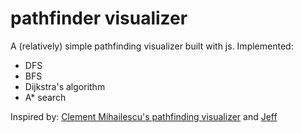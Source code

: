 # pathfinder visualizer

A (relatively) simple pathfinding visualizer built with js. Implemented:
- DFS
- BFS
- Dijkstra's algorithm
- A* search

Inspired by: [Clement Mihailescu's pathfinding visualizer](https://github.com/clementmihailescu/Pathfinding-Visualizer) and [Jeff](https://github.com/Jeffersonlii/Pathfinder)